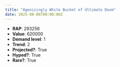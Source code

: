 ```yaml
---
title: "Agonizingly White Bucket of Ultimate Doom"
date: 2025-08-06T00:00:00Z
---
```

- **RAP**: 293256
- **Value**: 620000
- **Demand level**: 1
- **Trend**: 2
- **Projected?**: True
- **Hyped?**: True
- **Rare?**: True
